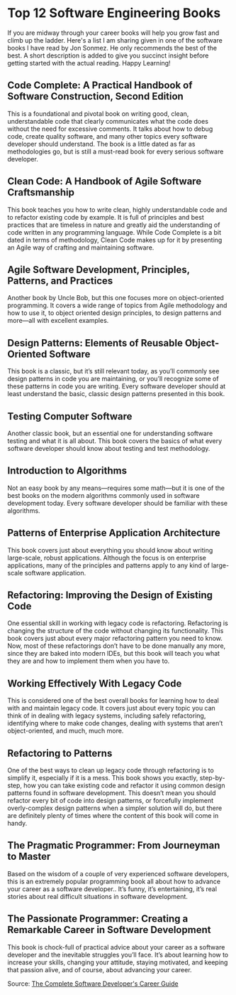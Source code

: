 # Top 12 Software Engineering Books

If you are midway through your career books will help you grow fast and climb up the ladder. Here's a list I am sharing given in one of the software books I have read by Jon Sonmez. He only recommends the best of the best. A short description is added to give you succinct insight before getting started with the actual reading. Happy Learning!

## Code Complete: A Practical Handbook of Software Construction, Second Edition

This is a foundational and pivotal book on writing good, clean, understandable code that clearly communicates what the code does without the need for excessive comments. It talks about how to debug code, create quality software, and many other topics every software developer should understand. The book is a little dated as far as methodologies go, but is still a must-read book for every serious software developer.

## Clean Code: A Handbook of Agile Software Craftsmanship

This book teaches you how to write clean, highly understandable code and to refactor existing code by example. It is full of principles and best practices that are timeless in nature and greatly aid the understanding of code written in any programming language. While Code Complete is a bit dated in terms of methodology, Clean Code makes up for it by presenting an Agile way of crafting and maintaining software.

## Agile Software Development, Principles, Patterns, and Practices

Another book by Uncle Bob, but this one focuses more on object-oriented programming. It covers a wide range of topics from Agile methodology and how to use it, to object oriented design principles, to design patterns and more—all with excellent examples.

## Design Patterns: Elements of Reusable Object-Oriented Software

This book is a classic, but it’s still relevant today, as you’ll commonly see design patterns in code you are maintaining, or you’ll recognize some of these patterns in code you are writing. Every software developer should at least understand the basic, classic design patterns presented in this book.

## Testing Computer Software

Another classic book, but an essential one for understanding software testing and what it is all about. This book covers the basics of what every software developer should know about testing and test methodology.

## Introduction to Algorithms

Not an easy book by any means—requires some math—but it is one of the best books on the modern algorithms commonly used in software development today. Every software developer should be familiar with these algorithms.

## Patterns of Enterprise Application Architecture

This book covers just about everything you should know about writing large-scale, robust applications. Although the focus is on enterprise applications, many of the principles and patterns apply to any kind of large-scale software application.

## Refactoring: Improving the Design of Existing Code

One essential skill in working with legacy code is refactoring. Refactoring is changing the structure of the code without changing its functionality. This book covers just about every major refactoring pattern you need to know. Now, most of these refactorings don’t have to be done manually any more, since they are baked into modern IDEs, but this book will teach you what they are and how to implement them when you have to.

## Working Effectively With Legacy Code

This is considered one of the best overall books for learning how to deal with and maintain legacy code. It covers just about every topic you can think of in dealing with legacy systems, including safely refactoring, identifying where to make code changes, dealing with systems that aren’t object-oriented, and much, much more.

## Refactoring to Patterns

One of the best ways to clean up legacy code through refactoring is to simplify it, especially if it is a mess. This book shows you exactly, step-by-step, how you can take existing code and refactor it using common design patterns found in software development. This doesn’t mean you should refactor every bit of code into design patterns, or forcefully implement overly-complex design patterns when a simpler solution will do, but there are definitely plenty of times where the content of this book will come in handy.

## The Pragmatic Programmer: From Journeyman to Master

Based on the wisdom of a couple of very experienced software developers, this is an extremely popular programming book all about how to advance your career as a software developer.. It’s funny, it’s entertaining, it’s real stories about real difficult situations in software development.

## The Passionate Programmer: Creating a Remarkable Career in Software Development

This book is chock-full of practical advice about your career as a software developer and the inevitable struggles you’ll face. It’s about learning how to increase your skills, changing your attitude, staying motivated, and keeping that passion alive, and of course, about advancing your career.

Source: [The Complete Software Developer's Career Guide](https://www.amazon.com/Complete-Software-Developers-Career-Guide/dp/B078J67VNF/ref=sr_1_1?crid=1X83YRLRTYMOZ&dchild=1&keywords=the%20complete%20software%20developer%27s%20career%20guide&qid=1625993278&sprefix=the%20complete%20software%20%2Caps%2C496&sr=8-1)
